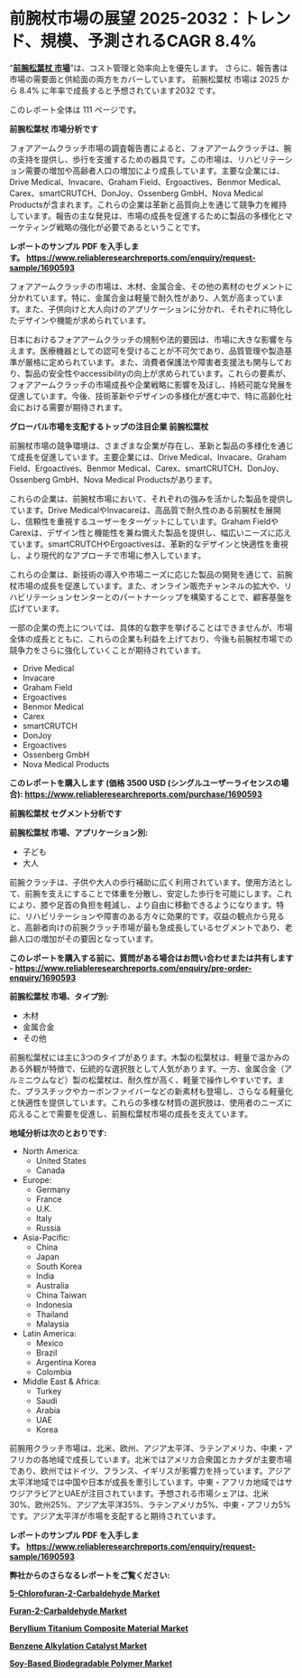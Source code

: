 <p><h1>前腕杖市場の展望 2025-2032：トレンド、規模、予測されるCAGR 8.4%</h1></p><p>&ldquo;<strong><a href="https://www.reliableresearchreports.com/forearm-crutches-r1690593?utm_campaign=110&utm_medium=9&utm_source=Github&utm_content=ia&utm_term=03022025&utm_id=forearm-crutches">前腕松葉杖 市場</a></strong>&rdquo;は、コスト管理と効率向上を優先します。 さらに、報告書は市場の需要面と供給面の両方をカバーしています。 前腕松葉杖 市場は 2025 から 8.4% に年率で成長すると予想されています2032 です。</p>
<p>このレポート全体は 111 ページです。</p>
<p><strong>前腕松葉杖 市場分析です</strong></p>
<p><p>フォアアームクラッチ市場の調査報告書によると、フォアアームクラッチは、腕の支持を提供し、歩行を支援するための器具です。この市場は、リハビリテーション需要の増加や高齢者人口の増加により成長しています。主要な企業には、Drive Medical、Invacare、Graham Field、Ergoactives、Benmor Medical、Carex、smartCRUTCH、DonJoy、Ossenberg GmbH、Nova Medical Productsが含まれます。これらの企業は革新と品質向上を通じて競争力を維持しています。報告の主な発見は、市場の成長を促進するために製品の多様化とマーケティング戦略の強化が必要であるということです。</p></p>
<p><strong>レポートのサンプル PDF を入手します。&nbsp;<a href="https://www.reliableresearchreports.com/enquiry/request-sample/1690593?utm_campaign=110&utm_medium=9&utm_source=Github&utm_content=ia&utm_term=03022025&utm_id=forearm-crutches">https://www.reliableresearchreports.com/enquiry/request-sample/1690593</a></strong></p>
<p><p>フォアアームクラッチの市場は、木材、金属合金、その他の素材のセグメントに分かれています。特に、金属合金は軽量で耐久性があり、人気が高まっています。また、子供向けと大人向けのアプリケーションに分かれ、それぞれに特化したデザインや機能が求められています。</p><p>日本におけるフォアアームクラッチの規制や法的要因は、市場に大きな影響を与えます。医療機器としての認可を受けることが不可欠であり、品質管理や製造基準が厳格に定められています。また、消費者保護法や障害者支援法も関与しており、製品の安全性やaccessibilityの向上が求められています。これらの要素が、フォアアームクラッチの市場成長や企業戦略に影響を及ぼし、持続可能な発展を促進しています。今後、技術革新やデザインの多様化が進む中で、特に高齢化社会における需要が期待されます。</p></p>
<p><strong>グローバル市場を支配するトップの注目企業 前腕松葉杖</strong></p>
<p><p>前腕杖市場の競争環境は、さまざまな企業が存在し、革新と製品の多様化を通じて成長を促進しています。主要企業には、Drive Medical、Invacare、Graham Field、Ergoactives、Benmor Medical、Carex、smartCRUTCH、DonJoy、Ossenberg GmbH、Nova Medical Productsがあります。</p><p>これらの企業は、前腕杖市場において、それぞれの強みを活かした製品を提供しています。Drive MedicalやInvacareは、高品質で耐久性のある前腕杖を展開し、信頼性を重視するユーザーをターゲットにしています。Graham FieldやCarexは、デザイン性と機能性を兼ね備えた製品を提供し、幅広いニーズに応えています。smartCRUTCHやErgoactivesは、革新的なデザインと快適性を重視し、より現代的なアプローチで市場に参入しています。</p><p>これらの企業は、新技術の導入や市場ニーズに応じた製品の開発を通じて、前腕杖市場の成長を促進しています。また、オンライン販売チャンネルの拡大や、リハビリテーションセンターとのパートナーシップを構築することで、顧客基盤を広げています。</p><p>一部の企業の売上については、具体的な数字を挙げることはできませんが、市場全体の成長とともに、これらの企業も利益を上げており、今後も前腕杖市場での競争力をさらに強化していくことが期待されています。</p></p>
<p><ul><li>Drive Medical</li><li>Invacare</li><li>Graham Field</li><li>Ergoactives</li><li>Benmor Medical</li><li>Carex</li><li>smartCRUTCH</li><li>DonJoy</li><li>Ergoactives</li><li>Ossenberg GmbH</li><li>Nova Medical Products</li></ul></p>
<p><strong>このレポートを購入します (価格 3500 USD (シングルユーザーライセンスの場合):&nbsp;<a href="https://www.reliableresearchreports.com/purchase/1690593?utm_campaign=110&utm_medium=9&utm_source=Github&utm_content=ia&utm_term=03022025&utm_id=forearm-crutches">https://www.reliableresearchreports.com/purchase/1690593</a></strong></p>
<p><strong>前腕松葉杖 セグメント分析です</strong></p>
<p><strong>前腕松葉杖 市場、アプリケーション別:</strong></p>
<p><ul><li>子ども</li><li>大人</li></ul></p>
<p><p>前腕クラッチは、子供や大人の歩行補助に広く利用されています。使用方法として、前腕を支えにすることで体重を分散し、安定した歩行を可能にします。これにより、膝や足首の負担を軽減し、より自由に移動できるようになります。特に、リハビリテーションや障害のある方々に効果的です。収益の観点から見ると、高齢者向けの前腕クラッチ市場が最も急成長しているセグメントであり、老齢人口の増加がその要因となっています。</p></p>
<p><strong>このレポートを購入する前に、質問がある場合はお問い合わせまたは共有します - <a href="https://www.reliableresearchreports.com/enquiry/pre-order-enquiry/1690593?utm_campaign=110&utm_medium=9&utm_source=Github&utm_content=ia&utm_term=03022025&utm_id=forearm-crutches">https://www.reliableresearchreports.com/enquiry/pre-order-enquiry/1690593</a></strong></p>
<p><strong>前腕松葉杖 市場、タイプ別:</strong></p>
<p><ul><li>木材</li><li>金属合金</li><li>その他</li></ul></p>
<p><p>前腕松葉杖には主に3つのタイプがあります。木製の松葉杖は、軽量で温かみのある外観が特徴で、伝統的な選択肢として人気があります。一方、金属合金（アルミニウムなど）製の松葉杖は、耐久性が高く、軽量で操作しやすいです。また、プラスチックやカーボンファイバーなどの新素材も登場し、さらなる軽量化と快適性を提供しています。これらの多様な材質の選択肢は、使用者のニーズに応えることで需要を促進し、前腕松葉杖市場の成長を支えています。</p></p>
<p><strong>地域分析は次のとおりです:</strong></p>
<p><ul>
    <li>
        North America:
        <ul>
            <li>United States</li>
            <li>Canada</li>
        </ul>
    </li>
    <li>
        Europe:
        <ul>
            <li>Germany</li>
            <li>France</li>
            <li>U.K.</li>
            <li>Italy</li>
            <li>Russia</li>
        </ul>
    </li>
    <li>
        Asia-Pacific:
        <ul>
            <li>China</li>
            <li>Japan</li>
            <li>South Korea</li>
            <li>India</li>
            <li>Australia</li>
            <li>China Taiwan</li>
            <li>Indonesia</li>
            <li>Thailand</li>
            <li>Malaysia</li>
        </ul>
    </li>
    <li>
        Latin America:
        <ul>
            <li>Mexico</li>
            <li>Brazil</li>
            <li>Argentina Korea</li>
            <li>Colombia</li>
        </ul>
    </li>
    <li>
        Middle East & Africa:
        <ul>
            <li>Turkey</li>
            <li>Saudi</li>
            <li>Arabia</li>
            <li>UAE</li>
            <li>Korea</li>
        </ul>
    </li>
    </ul></p>
<p><p>前腕用クラッチ市場は、北米、欧州、アジア太平洋、ラテンアメリカ、中東・アフリカの各地域で成長しています。北米ではアメリカ合衆国とカナダが主要市場であり、欧州ではドイツ、フランス、イギリスが影響力を持っています。アジア太平洋地域では中国や日本が成長を牽引しています。中東・アフリカ地域ではサウジアラビアとUAEが注目されています。予想される市場シェアは、北米30%、欧州25%、アジア太平洋35%、ラテンアメリカ5%、中東・アフリカ5%です。アジア太平洋が市場を支配すると期待されています。</p></p>
<p><strong>レポートのサンプル PDF を入手します。&nbsp;<a href="https://www.reliableresearchreports.com/enquiry/request-sample/1690593?utm_campaign=110&utm_medium=9&utm_source=Github&utm_content=ia&utm_term=03022025&utm_id=forearm-crutches">https://www.reliableresearchreports.com/enquiry/request-sample/1690593</a></strong></p>
<p><strong></strong></p>
<p><strong></strong></p>
<p><strong></strong></p>
<p><strong></strong></p>
<p><strong>弊社からのさらなるレポートをご覧ください:</strong></p>
<p><strong><p><a href="https://github.com/mathastilley812967/Market-Research-Report-List-1/blob/main/5-chlorofuran-2-carbaldehyde-market.md?utm_campaign=110&utm_medium=9&utm_source=Github&utm_content=ia&utm_term=03022025&utm_id=forearm-crutches">5-Chlorofuran-2-Carbaldehyde Market</a></p><p><a href="https://github.com/tamiaknaub6/Market-Research-Report-List-1/blob/main/furan-2-carbaldehyde-market.md?utm_campaign=110&utm_medium=9&utm_source=Github&utm_content=ia&utm_term=03022025&utm_id=forearm-crutches">Furan-2-Carbaldehyde Market</a></p><p><a href="https://github.com/uramalorr/Market-Research-Report-List-1/blob/main/beryllium-titanium-composite-material-market.md?utm_campaign=110&utm_medium=9&utm_source=Github&utm_content=ia&utm_term=03022025&utm_id=forearm-crutches">Beryllium Titanium Composite Material Market</a></p><p><a href="https://github.com/mayabungard8092/Market-Research-Report-List-1/blob/main/benzene-alkylation-catalyst-market.md?utm_campaign=110&utm_medium=9&utm_source=Github&utm_content=ia&utm_term=03022025&utm_id=forearm-crutches">Benzene Alkylation Catalyst Market</a></p><p><a href="https://github.com/gamuoodhub/Market-Research-Report-List-1/blob/main/soy-based-biodegradable-polymer-market.md?utm_campaign=110&utm_medium=9&utm_source=Github&utm_content=ia&utm_term=03022025&utm_id=forearm-crutches">Soy-Based Biodegradable Polymer Market</a></p></strong></p>